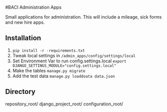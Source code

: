 #BACI Administration Apps

Small applications for administration. This will include a mileage, sick forms and new hire apps.

## Installation

1. `pip install -r -requirements.txt`
2. Tweak local settings in `/admin_apps/config/settings/local`
3. Set Environment Var to run config.settings.local `export DJANGO_SETTINGS_MODULE="config.settings.local"`
4. Make the tables `manage.py migrate`
5. Add the test data `manage.py loaddoata data.json`

## Directory

repository_root/
	django_project_root/
		configuration_root/
